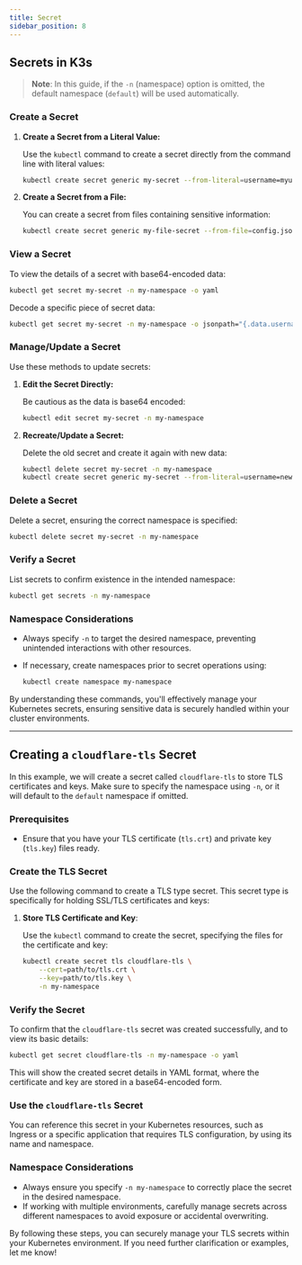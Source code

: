 ```yaml
---
title: Secret
sidebar_position: 8
---
```


## Secrets in K3s

> **Note**: In this guide, if the `-n` (namespace) option is omitted, the default namespace (`default`) will be used automatically.

### Create a Secret

1. **Create a Secret from a Literal Value:**

    Use the `kubectl` command to create a secret directly from the command line with literal values:

    ```bash
    kubectl create secret generic my-secret --from-literal=username=myuser --from-literal=password=mypassword -n my-namespace
    ```

2. **Create a Secret from a File:**

    You can create a secret from files containing sensitive information:

    ```bash
    kubectl create secret generic my-file-secret --from-file=config.json=/path/to/config.json -n my-namespace
    ```

### View a Secret

To view the details of a secret with base64-encoded data:

```bash
kubectl get secret my-secret -n my-namespace -o yaml
```

Decode a specific piece of secret data:

```bash
kubectl get secret my-secret -n my-namespace -o jsonpath="{.data.username}" | base64 --decode
```

### Manage/Update a Secret

Use these methods to update secrets:

1. **Edit the Secret Directly:**

    Be cautious as the data is base64 encoded:

    ```bash
    kubectl edit secret my-secret -n my-namespace
    ```

2. **Recreate/Update a Secret:**

    Delete the old secret and create it again with new data:

    ```bash
    kubectl delete secret my-secret -n my-namespace
    kubectl create secret generic my-secret --from-literal=username=newuser --from-literal=password=newpassword -n my-namespace
    ```

### Delete a Secret

Delete a secret, ensuring the correct namespace is specified:

```bash
kubectl delete secret my-secret -n my-namespace
```

### Verify a Secret

List secrets to confirm existence in the intended namespace:

```bash
kubectl get secrets -n my-namespace
```

### Namespace Considerations

- Always specify `-n` to target the desired namespace, preventing unintended interactions with other resources.
- If necessary, create namespaces prior to secret operations using:

    ```bash
    kubectl create namespace my-namespace
    ```

By understanding these commands, you'll effectively manage your Kubernetes secrets, ensuring sensitive data is securely handled within your cluster environments.

---

## Creating a `cloudflare-tls` Secret

In this example, we will create a secret called `cloudflare-tls` to store TLS certificates and keys. Make sure to specify the namespace using `-n`, or it will default to the `default` namespace if omitted.

### Prerequisites

- Ensure that you have your TLS certificate (`tls.crt`) and private key (`tls.key`) files ready.

### Create the TLS Secret

Use the following command to create a TLS type secret. This secret type is specifically for holding SSL/TLS certificates and keys:

1. **Store TLS Certificate and Key**:

    Use the `kubectl` command to create the secret, specifying the files for the certificate and key:

    ```bash
    kubectl create secret tls cloudflare-tls \
        --cert=path/to/tls.crt \
        --key=path/to/tls.key \
        -n my-namespace
    ```

### Verify the Secret

To confirm that the `cloudflare-tls` secret was created successfully, and to view its basic details:

```bash
kubectl get secret cloudflare-tls -n my-namespace -o yaml
```

This will show the created secret details in YAML format, where the certificate and key are stored in a base64-encoded form.

### Use the `cloudflare-tls` Secret

You can reference this secret in your Kubernetes resources, such as Ingress or a specific application that requires TLS configuration, by using its name and namespace.

### Namespace Considerations

- Always ensure you specify `-n my-namespace` to correctly place the secret in the desired namespace.
- If working with multiple environments, carefully manage secrets across different namespaces to avoid exposure or accidental overwriting.

By following these steps, you can securely manage your TLS secrets within your Kubernetes environment. If you need further clarification or examples, let me know!

